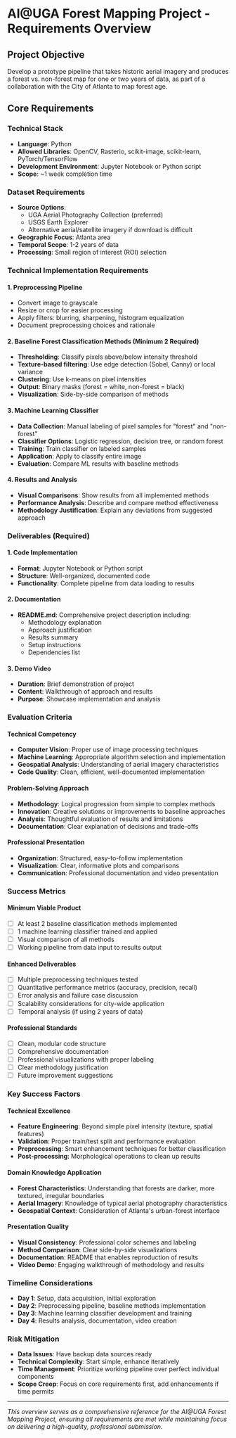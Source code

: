 # AI@UGA Forest Mapping Project - Requirements Overview

## Project Objective

Develop a prototype pipeline that takes historic aerial imagery and produces a forest vs. non-forest map for one or two years of data, as part of a collaboration with the City of Atlanta to map forest age.

## Core Requirements

### Technical Stack

- **Language**: Python
- **Allowed Libraries**: OpenCV, Rasterio, scikit-image, scikit-learn, PyTorch/TensorFlow
- **Development Environment**: Jupyter Notebook or Python script
- **Scope**: ~1 week completion time

### Dataset Requirements

- **Source Options**:
  - UGA Aerial Photography Collection (preferred)
  - USGS Earth Explorer
  - Alternative aerial/satellite imagery if download is difficult
- **Geographic Focus**: Atlanta area
- **Temporal Scope**: 1-2 years of data
- **Processing**: Small region of interest (ROI) selection

### Technical Implementation Requirements

#### 1. Preprocessing Pipeline

- Convert image to grayscale
- Resize or crop for easier processing
- Apply filters: blurring, sharpening, histogram equalization
- Document preprocessing choices and rationale

#### 2. Baseline Forest Classification Methods (Minimum 2 Required)

- **Thresholding**: Classify pixels above/below intensity threshold
- **Texture-based filtering**: Use edge detection (Sobel, Canny) or local variance
- **Clustering**: Use k-means on pixel intensities
- **Output**: Binary masks (forest = white, non-forest = black)
- **Visualization**: Side-by-side comparison of methods

#### 3. Machine Learning Classifier

- **Data Collection**: Manual labeling of pixel samples for "forest" and "non-forest"
- **Classifier Options**: Logistic regression, decision tree, or random forest
- **Training**: Train classifier on labeled samples
- **Application**: Apply to classify entire image
- **Evaluation**: Compare ML results with baseline methods

#### 4. Results and Analysis

- **Visual Comparisons**: Show results from all implemented methods
- **Performance Analysis**: Describe and compare method effectiveness
- **Methodology Justification**: Explain any deviations from suggested approach

### Deliverables (Required)

#### 1. Code Implementation

- **Format**: Jupyter Notebook or Python script
- **Structure**: Well-organized, documented code
- **Functionality**: Complete pipeline from data loading to results

#### 2. Documentation

- **README.md**: Comprehensive project description including:
  - Methodology explanation
  - Approach justification
  - Results summary
  - Setup instructions
  - Dependencies list

#### 3. Demo Video

- **Duration**: Brief demonstration of project
- **Content**: Walkthrough of approach and results
- **Purpose**: Showcase implementation and analysis

### Evaluation Criteria

#### Technical Competency

- **Computer Vision**: Proper use of image processing techniques
- **Machine Learning**: Appropriate algorithm selection and implementation
- **Geospatial Analysis**: Understanding of aerial imagery characteristics
- **Code Quality**: Clean, efficient, well-documented implementation

#### Problem-Solving Approach

- **Methodology**: Logical progression from simple to complex methods
- **Innovation**: Creative solutions or improvements to baseline approaches
- **Analysis**: Thoughtful evaluation of results and limitations
- **Documentation**: Clear explanation of decisions and trade-offs

#### Professional Presentation

- **Organization**: Structured, easy-to-follow implementation
- **Visualization**: Clear, informative plots and comparisons
- **Communication**: Professional documentation and video presentation

### Success Metrics

#### Minimum Viable Product

- [ ] At least 2 baseline classification methods implemented
- [ ] 1 machine learning classifier trained and applied
- [ ] Visual comparison of all methods
- [ ] Working pipeline from data input to results output

#### Enhanced Deliverables

- [ ] Multiple preprocessing techniques tested
- [ ] Quantitative performance metrics (accuracy, precision, recall)
- [ ] Error analysis and failure case discussion
- [ ] Scalability considerations for city-wide application
- [ ] Temporal analysis (if using 2 years of data)

#### Professional Standards

- [ ] Clean, modular code structure
- [ ] Comprehensive documentation
- [ ] Professional visualizations with proper labeling
- [ ] Clear methodology justification
- [ ] Future improvement suggestions

### Key Success Factors

#### Technical Excellence

- **Feature Engineering**: Beyond simple pixel intensity (texture, spatial features)
- **Validation**: Proper train/test split and performance evaluation
- **Preprocessing**: Smart enhancement techniques for better classification
- **Post-processing**: Morphological operations to clean up results

#### Domain Knowledge Application

- **Forest Characteristics**: Understanding that forests are darker, more textured, irregular boundaries
- **Aerial Imagery**: Knowledge of typical aerial photography characteristics
- **Geospatial Context**: Consideration of Atlanta's urban-forest interface

#### Presentation Quality

- **Visual Consistency**: Professional color schemes and labeling
- **Method Comparison**: Clear side-by-side visualizations
- **Documentation**: README that enables reproduction of results
- **Video Demo**: Engaging walkthrough of methodology and results

### Timeline Considerations

- **Day 1**: Setup, data acquisition, initial exploration
- **Day 2**: Preprocessing pipeline, baseline methods implementation
- **Day 3**: Machine learning classifier development and training
- **Day 4**: Results analysis, documentation, video creation

### Risk Mitigation

- **Data Issues**: Have backup data sources ready
- **Technical Complexity**: Start simple, enhance iteratively
- **Time Management**: Prioritize working pipeline over perfect individual components
- **Scope Creep**: Focus on core requirements first, add enhancements if time permits

---

_This overview serves as a comprehensive reference for the AI@UGA Forest Mapping Project, ensuring all requirements are met while maintaining focus on delivering a high-quality, professional submission._
